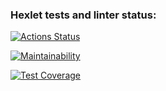 ### Hexlet tests and linter status:
[![Actions Status](https://github.com/luka0204/frontend-project-46/actions/workflows/hexlet-check.yml/badge.svg)](https://github.com/luka0204/frontend-project-46/actions)

[![Maintainability](https://api.codeclimate.com/v1/badges/596598c075db12e4151e/maintainability)](https://codeclimate.com/github/luka0204/frontend-project-46/maintainability)


[![Test Coverage](https://api.codeclimate.com/v1/badges/596598c075db12e4151e/test_coverage)](https://codeclimate.com/github/luka0204/frontend-project-46/test_coverage)